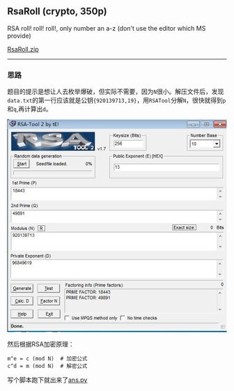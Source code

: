 ## RsaRoll (crypto, 350p)

RSA roll! roll! roll!, only number an a-z (don't use the editor which MS provide)
 
[RsaRoll.zip](./570f947da6a6a.zip)

---------------------------------------

### 思路
题目的提示是想让人去枚举爆破，但实际不需要，因为`N`很小。解压文件后，发现`data.txt`的第一行应该就是公钥`{920139713,19}`，用`RSATool`分解`N`，很快就得到`p`和`q`,再计算出`d`。

![rsatool.png](./image/rsatool.png)

然后根据RSA加密原理：
```
m^e = c (mod N)  # 加密公式
c^d = m (mod N)  # 解密公式
```

写个脚本跑下就出来了[ans.py](./ans.py)